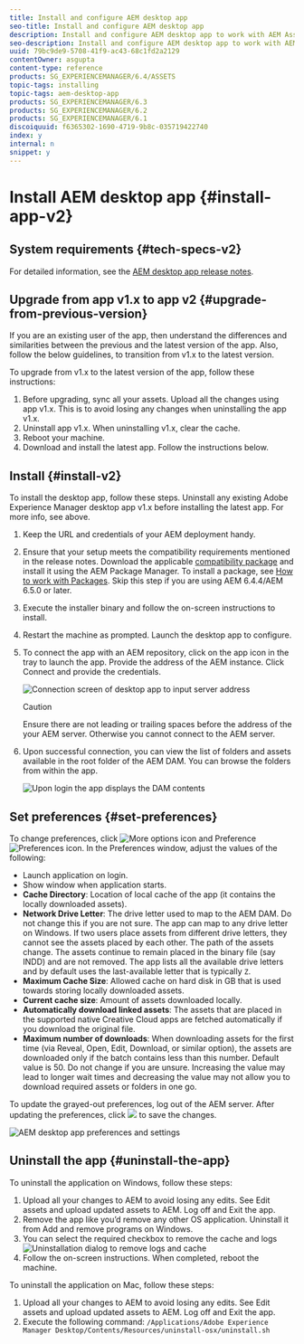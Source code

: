 ```yaml
---
title: Install and configure AEM desktop app
seo-title: Install and configure AEM desktop app
description: Install and configure AEM desktop app to work with AEM Assets servers and download the assets on your local filesystem.
seo-description: Install and configure AEM desktop app to work with AEM Assets servers and download the assets on your local filesystem.
uuid: 79bc9de9-5708-41f9-ac43-68c1fd2a2129
contentOwner: asgupta
content-type: reference
products: SG_EXPERIENCEMANAGER/6.4/ASSETS
topic-tags: installing
topic-tags: aem-desktop-app
products: SG_EXPERIENCEMANAGER/6.3
products: SG_EXPERIENCEMANAGER/6.2
products: SG_EXPERIENCEMANAGER/6.1
discoiquuid: f6365302-1690-4719-9b8c-035719422740
index: y
internal: n
snippet: y
---
```


# Install AEM desktop app {#install-app-v2}

## System requirements {#tech-specs-v2}

For detailed information, see the [AEM desktop app release notes](release-notes.md).

## Upgrade from app v1.x to app v2 {#upgrade-from-previous-version}

If you are an existing user of the app, then understand the differences and similarities between the previous and the latest version of the app. Also, follow the below guidelines, to transition from v1.x to the latest version.

To upgrade from v1.x to the latest version of the app, follow these instructions:

1. Before upgrading, sync all your assets. Upload all the changes using app v1.x. This is to avoid losing any changes when uninstalling the app v1.x.
1. Uninstall app v1.x. When uninstalling v1.x, clear the cache.
1. Reboot your machine.
1. Download and install the latest app. Follow the instructions below.

## Install {#install-v2}

To install the desktop app, follow these steps. Uninstall any existing Adobe Experience Manager desktop app v1.x before installing the latest app. For more info, see above.

1. Keep the URL and credentials of your AEM deployment handy.
1. Ensure that your setup meets the compatibility requirements mentioned in the release notes. Download the applicable [compatibility package](https://www.adobeaemcloud.com/content/marketplace/marketplaceProxy.html?packagePath=/content/companies/public/adobe/packages/cq640/featurepack/adobe-asset-link-support) and install it using the AEM Package Manager. To install a package, see [How to work with Packages](https://helpx.adobe.com/experience-manager/6-5/sites/administering/using/package-manager.html). Skip this step if you are using AEM 6.4.4/AEM 6.5.0 or later.
1. Execute the installer binary and follow the on-screen instructions to install.
1. Restart the machine as prompted. Launch the desktop app to configure.
1. To connect the app with an AEM repository, click on the app icon in the tray to launch the app. Provide the address of the AEM instance. Click Connect and provide the credentials.

   ![Connection screen of desktop app to input server address](assets/connect_da2.png "Connection screen to input server address")

   >[!Caution]
   >
   >Ensure there are not leading or trailing spaces before the address of the your AEM server. Otherwise you cannot connect to the AEM server.

1. Upon successful connection, you can view the list of folders and assets available in the root folder of the AEM DAM. You can browse the folders from within the app.

   ![Upon login the app displays the DAM contents](assets/firstview_da2.png "Upon login the app displays the DAM contents")

## Set preferences {#set-preferences}

To change preferences, click ![More options icon](assets/do-not-localize/more_options_da2.png) and Preference ![Preferences icon](assets/do-not-localize/preferences_icon_da2.png). In the Preferences window, adjust the values of the following:

* Launch application on login.
* Show window when application starts.
* **Cache Directory**: Location of local cache of the app (it contains the locally downloaded assets).
* **Network Drive Letter**: The drive letter used to map to the AEM DAM. Do not change this if you are not sure. The app can map to any drive letter on Windows. If two users place assets from different drive letters, they cannot see the assets placed by each other. The path of the assets change. The assets continue to remain placed in the binary file (say INDD) and are not removed. The app lists all the available drive letters and by default uses the last-available letter that is typically `Z`.
* **Maximum Cache Size**: Allowed cache on hard disk in GB that is used towards storing locally downloaded assets.
* **Current cache size**: Amount of assets downloaded locally.
* **Automatically download linked assets**: The assets that are placed in the supported native Creative Cloud apps are fetched automatically if you download the original file.
* **Maximum number of downloads**: When downloading assets for the first time (via Reveal, Open, Edit, Download, or similar option), the assets are downloaded only if the batch contains less than this number. Default value is 50. Do not change if you are unsure. Increasing the value may lead to longer wait times and decreasing the value may not allow you to download required assets or folders in one go.

To update the grayed-out preferences, log out of the AEM server. After updating the preferences, click ![](assets/do-not-localize/save_preferences_da2.png) to save the changes.

![AEM desktop app preferences and settings](assets/preferences_da2.png "Desktop app preferences")

## Uninstall the app {#uninstall-the-app}

To uninstall the application on Windows, follow these steps:

1. Upload all your changes to AEM to avoid losing any edits. See Edit assets and upload updated assets to AEM. Log off and Exit the app.
1. Remove the app like you’d remove any other OS application. Uninstall it from Add and remove programs on Windows.
1. You can select the required checkbox to remove the cache and logs
   ![Uninstallation dialog to remove logs and cache](assets/uninstall_da2.png "Uninstallation dialog to remove logs and cache")
1. Follow the on-screen instructions. When completed, reboot the machine.

To uninstall the application on Mac, follow these steps:

1. Upload all your changes to AEM to avoid losing any edits. See Edit assets and upload updated assets to AEM. Log off and Exit the app.
1. Execute the following command:
`/Applications/Adobe Experience Manager Desktop/Contents/Resources/uninstall-osx/uninstall.sh`